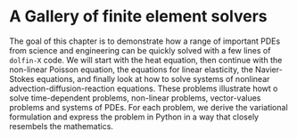 # A Gallery of finite element solvers

The goal of this chapter is to demonstrate how a range of important PDEs from science and  engineering can be quickly solved with a few lines of `dolfin-X` code. 
We will start with the heat equation, then continue with the non-linear Poisson equation, the equations for linear elasticity, the Navier-Stokes equations, and finally look at how to solve systems of nonlinear advection-diffusion-reaction equations. These problems illustrate howt o solve time-dependent problems, non-linear problems, vector-values problems and systems of PDEs. For each problem, we derive the variational formulation and express the problem in Python in a way that closely resembels the mathematics.
